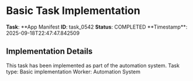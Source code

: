 # Basic Task Implementation

**Task**: **App Manifest
**ID**: task_0542
**Status**: COMPLETED
**Timestamp\*\*: 2025-09-18T22:47:47.842509

## Implementation Details

This task has been implemented as part of the automation system.
Task type: Basic implementation
Worker: Automation System
